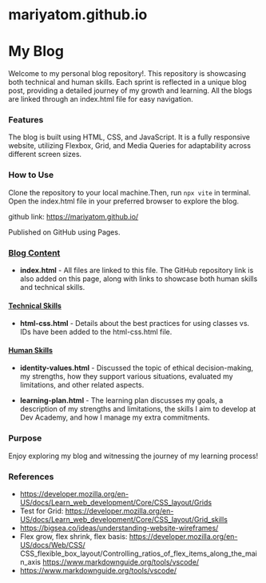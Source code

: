 # mariyatom.github.io

# My Blog

Welcome to my personal blog repository!. This repository is showcasing both technical and human skills. Each sprint is reflected in a unique blog post, providing a detailed journey of my growth and learning. All the blogs are linked through an index.html file for easy navigation.

### Features

The blog is built using HTML, CSS, and JavaScript.
It is a fully responsive website, utilizing Flexbox, Grid, and Media Queries for adaptability across different screen sizes.

### How to Use

Clone the repository to your local machine.Then, run `npx vite` in terminal.
Open the index.html file in your preferred browser to explore the blog.

 github link: https://mariyatom.github.io/

 Published on GitHub using Pages.

 ### <ins>Blog Content</ins>

 - **index.html** -  All files are linked to this file. The GitHub repository link is also added on this page, along with links to showcase both human skills and technical skills.
  
  #### **<ins>Technical Skills</ins>**

 - **html-css.html** - Details about the best practices for using classes vs. IDs have been added to the html-css.html file.
  
  #### **<ins>Human Skills</ins>**

  - **identity-values.html** - Discussed the topic of ethical decision-making, my strengths, how they support various situations, evaluated my limitations, and other related aspects.
  
  - **learning-plan.html** - The learning plan discusses my goals, a description of my strengths and limitations, the skills I aim to develop at Dev Academy, and how I manage my extra commitments.
  
### Purpose

Enjoy exploring my blog and witnessing the journey of my learning process!

  ### References

 - https://developer.mozilla.org/en-US/docs/Learn_web_development/Core/CSS_layout/Grids
 - Test for Grid: https://developer.mozilla.org/en-US/docs/Learn_web_development/Core/CSS_layout/Grid_skills
 - https://bigsea.co/ideas/understanding-website-wireframes/
 - Flex grow, flex shrink, flex basis: https://developer.mozilla.org/en-US/docs/Web/CSS/   CSS_flexible_box_layout/Controlling_ratios_of_flex_items_along_the_main_axis
 https://www.markdownguide.org/tools/vscode/
 - https://www.markdownguide.org/tools/vscode/